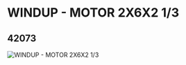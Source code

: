 # WINDUP - MOTOR 2X6X2 1/3
## 42073
![WINDUP - MOTOR 2X6X2 1/3](https://lc-www-live-s.legocdn.com/media/bricks/5/2/4162159.jpg)